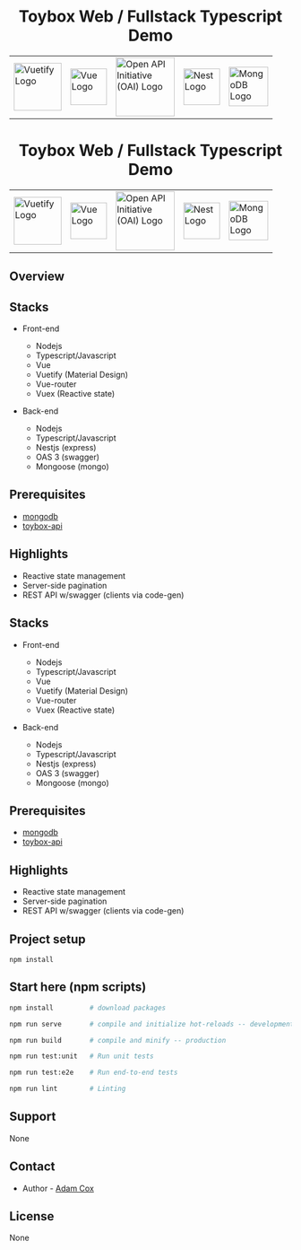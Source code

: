 
<h1 align="center">Toybox Web / Fullstack Typescript Demo</h1>

<table style="margin-left:auto;margin-right:auto">
    <tr>
        <td vlign="center"><a href="http://vuetifyjs.com/" target="blank"><img src="https://cdn.vuetifyjs.com/docs/images/logos/vuetify-logo-light-atom.svg" width="85" alt="Vuetify Logo" /></a></td>
        <td vlign="center"><a href="http://vuejs.org/" target="blank"><img src="https://upload.wikimedia.org/wikipedia/commons/9/95/Vue.js_Logo_2.svg" width="65" alt="Vue Logo" /></a></td>
        <td vlign="center"><a href="http://https://www.openapis.org/" target="blank"><img src="https://community.cdn.kony.com/sites/default/files/icon-open-api-swagger.png" width="105" alt="Open API Initiative (OAI) Logo" /></a></td>
        <td vlign="center"><a href="http://nestjs.com/" target="blank"><img src="https://seeklogo.com/images/N/nestjs-logo-09342F76C0-seeklogo.com.png" width="65" alt="Nest Logo" /></a></td>
        <td vlign="center"><a href="http://mongodb.com/" target="blank"><img src="https://github.com/mongodb-js/leaf/blob/master/dist/mongodb-leaf_256x256.png?raw=true" width="70" alt="MongoDB Logo" /></a></td>
    </tr>
</table>

<h1 align="center">Toybox Web / Fullstack Typescript Demo</h1>

<table style="margin-left:auto;margin-right:auto">
    <tr>
        <td vlign="center"><a href="http://vuetifyjs.com/" target="blank"><img src="https://cdn.vuetifyjs.com/docs/images/logos/vuetify-logo-light-atom.svg" width="85" alt="Vuetify Logo" /></a></td>
        <td vlign="center"><a href="http://vuejs.org/" target="blank"><img src="https://upload.wikimedia.org/wikipedia/commons/9/95/Vue.js_Logo_2.svg" width="65" alt="Vue Logo" /></a></td>
        <td vlign="center"><a href="http://https://www.openapis.org/" target="blank"><img src="https://community.cdn.kony.com/sites/default/files/icon-open-api-swagger.png" width="105" alt="Open API Initiative (OAI) Logo" /></a></td>
        <td vlign="center"><a href="http://nestjs.com/" target="blank"><img src="https://seeklogo.com/images/N/nestjs-logo-09342F76C0-seeklogo.com.png" width="65" alt="Nest Logo" /></a></td>
        <td vlign="center"><a href="http://mongodb.com/" target="blank"><img src="https://github.com/mongodb-js/leaf/blob/master/dist/mongodb-leaf_256x256.png?raw=true" width="70" alt="MongoDB Logo" /></a></td>
    </tr>
</table>

## Overview

## Stacks
- Front-end
    - Nodejs
    - Typescript/Javascript
    - Vue
    - Vuetify (Material Design)
    - Vue-router
    - Vuex (Reactive state)

- Back-end
    - Nodejs
    - Typescript/Javascript
    - Nestjs (express)
    - OAS 3 (swagger)
    - Mongoose (mongo)

## Prerequisites
- [mongodb](https://docs.mongodb.com/guides/server/install/)
- [toybox-api](https://github.com/abcox/toybox-api)

## Highlights
- Reactive state management
- Server-side pagination
- REST API w/swagger (clients via code-gen)

## Stacks
- Front-end
    - Nodejs
    - Typescript/Javascript
    - Vue
    - Vuetify (Material Design)
    - Vue-router
    - Vuex (Reactive state)

- Back-end
    - Nodejs
    - Typescript/Javascript
    - Nestjs (express)
    - OAS 3 (swagger)
    - Mongoose (mongo)

## Prerequisites
- [mongodb](https://docs.mongodb.com/guides/server/install/)
- [toybox-api](https://github.com/abcox/toybox-api)

## Highlights
- Reactive state management
- Server-side pagination
- REST API w/swagger (clients via code-gen)

## Project setup
```
npm install
```

## Start here (npm scripts)

```bash
npm install         # download packages

npm run serve       # compile and initialize hot-reloads -- development

npm run build       # compile and minify -- production

npm run test:unit   # Run unit tests

npm run test:e2e    # Run end-to-end tests

npm run lint        # Linting
```

## Support

None

## Contact

- Author - [Adam Cox](http://linkedin.com/in/adamcox27)

## License

None
